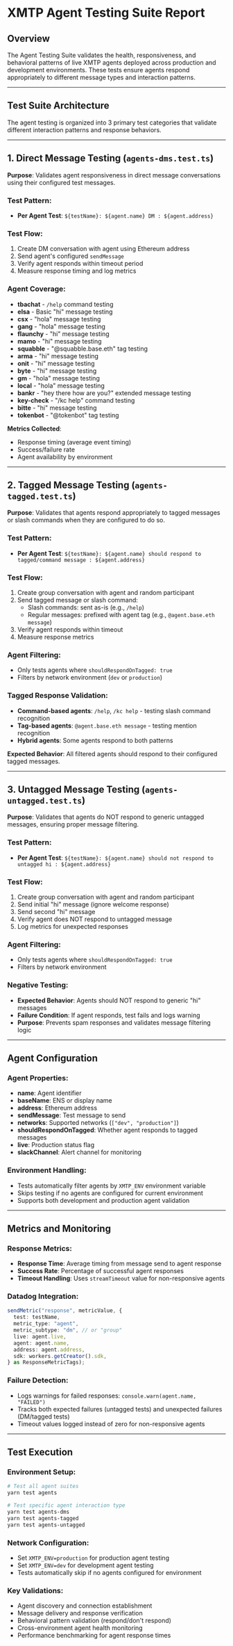 # XMTP Agent Testing Suite Report

## Overview

The Agent Testing Suite validates the health, responsiveness, and behavioral patterns of live XMTP agents deployed across production and development environments. These tests ensure agents respond appropriately to different message types and interaction patterns.

---

## Test Suite Architecture

The agent testing is organized into 3 primary test categories that validate different interaction patterns and response behaviors.

---

## 1. Direct Message Testing (`agents-dms.test.ts`)

**Purpose**: Validates agent responsiveness in direct message conversations using their configured test messages.

### Test Pattern:

- **Per Agent Test**: `${testName}: ${agent.name} DM : ${agent.address}`

### Test Flow:

1. Create DM conversation with agent using Ethereum address
2. Send agent's configured `sendMessage`
3. Verify agent responds within timeout period
4. Measure response timing and log metrics

### Agent Coverage:

- **tbachat** - `/help` command testing
- **elsa** - Basic "hi" message testing
- **csx** - "hola" message testing
- **gang** - "hola" message testing
- **flaunchy** - "hi" message testing
- **mamo** - "hi" message testing
- **squabble** - "@squabble.base.eth" tag testing
- **arma** - "hi" message testing
- **onit** - "hi" message testing
- **byte** - "hi" message testing
- **gm** - "hola" message testing
- **local** - "hola" message testing
- **bankr** - "hey there how are you?" extended message testing
- **key-check** - "/kc help" command testing
- **bitte** - "hi" message testing
- **tokenbot** - "@tokenbot" tag testing

**Metrics Collected**:

- Response timing (average event timing)
- Success/failure rate
- Agent availability by environment

---

## 2. Tagged Message Testing (`agents-tagged.test.ts`)

**Purpose**: Validates that agents respond appropriately to tagged messages or slash commands when they are configured to do so.

### Test Pattern:

- **Per Agent Test**: `${testName}: ${agent.name} should respond to tagged/command message : ${agent.address}`

### Test Flow:

1. Create group conversation with agent and random participant
2. Send tagged message or slash command:
   - Slash commands: sent as-is (e.g., `/help`)
   - Regular messages: prefixed with agent tag (e.g., `@agent.base.eth message`)
3. Verify agent responds within timeout
4. Measure response metrics

### Agent Filtering:

- Only tests agents where `shouldRespondOnTagged: true`
- Filters by network environment (`dev` or `production`)

### Tagged Response Validation:

- **Command-based agents**: `/help`, `/kc help` - testing slash command recognition
- **Tag-based agents**: `@agent.base.eth message` - testing mention recognition
- **Hybrid agents**: Some agents respond to both patterns

**Expected Behavior**: All filtered agents should respond to their configured tagged messages.

---

## 3. Untagged Message Testing (`agents-untagged.test.ts`)

**Purpose**: Validates that agents do NOT respond to generic untagged messages, ensuring proper message filtering.

### Test Pattern:

- **Per Agent Test**: `${testName}: ${agent.name} should not respond to untagged hi : ${agent.address}`

### Test Flow:

1. Create group conversation with agent and random participant
2. Send initial "hi" message (ignore welcome response)
3. Send second "hi" message
4. Verify agent does NOT respond to untagged message
5. Log metrics for unexpected responses

### Agent Filtering:

- Only tests agents where `shouldRespondOnTagged: true`
- Filters by network environment

### Negative Testing:

- **Expected Behavior**: Agents should NOT respond to generic "hi" messages
- **Failure Condition**: If agent responds, test fails and logs warning
- **Purpose**: Prevents spam responses and validates message filtering logic

---

## Agent Configuration

### Agent Properties:

- **name**: Agent identifier
- **baseName**: ENS or display name
- **address**: Ethereum address
- **sendMessage**: Test message to send
- **networks**: Supported networks (`["dev", "production"]`)
- **shouldRespondOnTagged**: Whether agent responds to tagged messages
- **live**: Production status flag
- **slackChannel**: Alert channel for monitoring

### Environment Handling:

- Tests automatically filter agents by `XMTP_ENV` environment variable
- Skips testing if no agents are configured for current environment
- Supports both development and production agent validation

---

## Metrics and Monitoring

### Response Metrics:

- **Response Time**: Average timing from message send to agent response
- **Success Rate**: Percentage of successful agent responses
- **Timeout Handling**: Uses `streamTimeout` value for non-responsive agents

### Datadog Integration:

```typescript
sendMetric("response", metricValue, {
  test: testName,
  metric_type: "agent",
  metric_subtype: "dm", // or "group"
  live: agent.live,
  agent: agent.name,
  address: agent.address,
  sdk: workers.getCreator().sdk,
} as ResponseMetricTags);
```

### Failure Detection:

- Logs warnings for failed responses: `console.warn(agent.name, "FAILED")`
- Tracks both expected failures (untagged tests) and unexpected failures (DM/tagged tests)
- Timeout values logged instead of zero for non-responsive agents

---

## Test Execution

### Environment Setup:

```bash
# Test all agent suites
yarn test agents

# Test specific agent interaction type
yarn test agents-dms
yarn test agents-tagged
yarn test agents-untagged
```

### Network Configuration:

- Set `XMTP_ENV=production` for production agent testing
- Set `XMTP_ENV=dev` for development agent testing
- Tests automatically skip if no agents configured for environment

### Key Validations:

- Agent discovery and connection establishment
- Message delivery and response verification
- Behavioral pattern validation (respond/don't respond)
- Cross-environment agent health monitoring
- Performance benchmarking for agent response times
